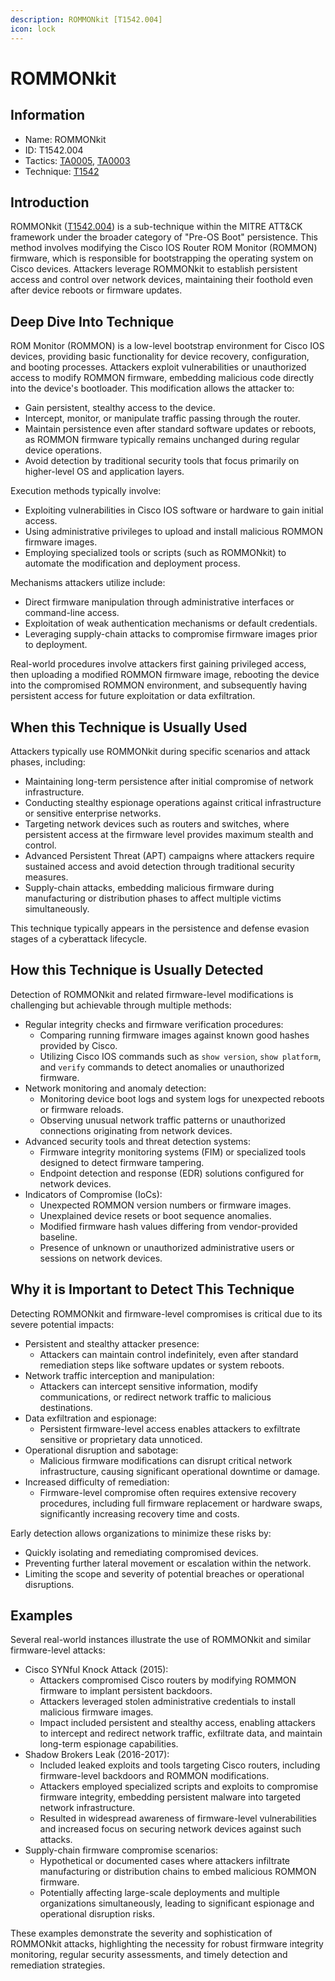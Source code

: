 ```yaml
---
description: ROMMONkit [T1542.004]
icon: lock
---
```


# ROMMONkit

## Information

* Name: ROMMONkit
* ID: T1542.004
* Tactics: [TA0005](../../ta0005/), [TA0003](../)
* Technique: [T1542](./)

## Introduction

ROMMONkit ([T1542.004](https://attack.mitre.org/techniques/T1542/004/)) is a sub-technique within the MITRE ATT\&CK framework under the broader category of "Pre-OS Boot" persistence. This method involves modifying the Cisco IOS Router ROM Monitor (ROMMON) firmware, which is responsible for bootstrapping the operating system on Cisco devices. Attackers leverage ROMMONkit to establish persistent access and control over network devices, maintaining their foothold even after device reboots or firmware updates.

## Deep Dive Into Technique

ROM Monitor (ROMMON) is a low-level bootstrap environment for Cisco IOS devices, providing basic functionality for device recovery, configuration, and booting processes. Attackers exploit vulnerabilities or unauthorized access to modify ROMMON firmware, embedding malicious code directly into the device's bootloader. This modification allows the attacker to:

* Gain persistent, stealthy access to the device.
* Intercept, monitor, or manipulate traffic passing through the router.
* Maintain persistence even after standard software updates or reboots, as ROMMON firmware typically remains unchanged during regular device operations.
* Avoid detection by traditional security tools that focus primarily on higher-level OS and application layers.

Execution methods typically involve:

* Exploiting vulnerabilities in Cisco IOS software or hardware to gain initial access.
* Using administrative privileges to upload and install malicious ROMMON firmware images.
* Employing specialized tools or scripts (such as ROMMONkit) to automate the modification and deployment process.

Mechanisms attackers utilize include:

* Direct firmware manipulation through administrative interfaces or command-line access.
* Exploitation of weak authentication mechanisms or default credentials.
* Leveraging supply-chain attacks to compromise firmware images prior to deployment.

Real-world procedures involve attackers first gaining privileged access, then uploading a modified ROMMON firmware image, rebooting the device into the compromised ROMMON environment, and subsequently having persistent access for future exploitation or data exfiltration.

## When this Technique is Usually Used

Attackers typically use ROMMONkit during specific scenarios and attack phases, including:

* Maintaining long-term persistence after initial compromise of network infrastructure.
* Conducting stealthy espionage operations against critical infrastructure or sensitive enterprise networks.
* Targeting network devices such as routers and switches, where persistent access at the firmware level provides maximum stealth and control.
* Advanced Persistent Threat (APT) campaigns where attackers require sustained access and avoid detection through traditional security measures.
* Supply-chain attacks, embedding malicious firmware during manufacturing or distribution phases to affect multiple victims simultaneously.

This technique typically appears in the persistence and defense evasion stages of a cyberattack lifecycle.

## How this Technique is Usually Detected

Detection of ROMMONkit and related firmware-level modifications is challenging but achievable through multiple methods:

* Regular integrity checks and firmware verification procedures:
  * Comparing running firmware images against known good hashes provided by Cisco.
  * Utilizing Cisco IOS commands such as `show version`, `show platform`, and `verify` commands to detect anomalies or unauthorized firmware.
* Network monitoring and anomaly detection:
  * Monitoring device boot logs and system logs for unexpected reboots or firmware reloads.
  * Observing unusual network traffic patterns or unauthorized connections originating from network devices.
* Advanced security tools and threat detection systems:
  * Firmware integrity monitoring systems (FIM) or specialized tools designed to detect firmware tampering.
  * Endpoint detection and response (EDR) solutions configured for network devices.
* Indicators of Compromise (IoCs):
  * Unexpected ROMMON version numbers or firmware images.
  * Unexplained device resets or boot sequence anomalies.
  * Modified firmware hash values differing from vendor-provided baseline.
  * Presence of unknown or unauthorized administrative users or sessions on network devices.

## Why it is Important to Detect This Technique

Detecting ROMMONkit and firmware-level compromises is critical due to its severe potential impacts:

* Persistent and stealthy attacker presence:
  * Attackers can maintain control indefinitely, even after standard remediation steps like software updates or system reboots.
* Network traffic interception and manipulation:
  * Attackers can intercept sensitive information, modify communications, or redirect network traffic to malicious destinations.
* Data exfiltration and espionage:
  * Persistent firmware-level access enables attackers to exfiltrate sensitive or proprietary data unnoticed.
* Operational disruption and sabotage:
  * Malicious firmware modifications can disrupt critical network infrastructure, causing significant operational downtime or damage.
* Increased difficulty of remediation:
  * Firmware-level compromise often requires extensive recovery procedures, including full firmware replacement or hardware swaps, significantly increasing recovery time and costs.

Early detection allows organizations to minimize these risks by:

* Quickly isolating and remediating compromised devices.
* Preventing further lateral movement or escalation within the network.
* Limiting the scope and severity of potential breaches or operational disruptions.

## Examples

Several real-world instances illustrate the use of ROMMONkit and similar firmware-level attacks:

* Cisco SYNful Knock Attack (2015):
  * Attackers compromised Cisco routers by modifying ROMMON firmware to implant persistent backdoors.
  * Attackers leveraged stolen administrative credentials to install malicious firmware images.
  * Impact included persistent and stealthy access, enabling attackers to intercept and redirect network traffic, exfiltrate data, and maintain long-term espionage capabilities.
* Shadow Brokers Leak (2016-2017):
  * Included leaked exploits and tools targeting Cisco routers, including firmware-level backdoors and ROMMON modifications.
  * Attackers employed specialized scripts and exploits to compromise firmware integrity, embedding persistent malware into targeted network infrastructure.
  * Resulted in widespread awareness of firmware-level vulnerabilities and increased focus on securing network devices against such attacks.
* Supply-chain firmware compromise scenarios:
  * Hypothetical or documented cases where attackers infiltrate manufacturing or distribution chains to embed malicious ROMMON firmware.
  * Potentially affecting large-scale deployments and multiple organizations simultaneously, leading to significant espionage and operational disruption risks.

These examples demonstrate the severity and sophistication of ROMMONkit attacks, highlighting the necessity for robust firmware integrity monitoring, regular security assessments, and timely detection and remediation strategies.
